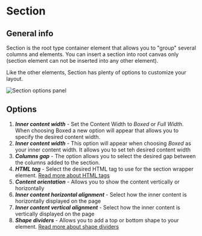 # Section

## General info

Section is the root type container element that allows you to "group" several columns and elements. You can insert a section into root canvas only (section element can not be inserted into any other element).

Like the other elements, Section has plenty of options to customize your layout.

![Section options panel](/assets/images/elements/section_options.gif)

## Options

1. ***Inner content width*** - Set the Content Width to *Boxed* or *Full Width*. When choosing Boxed a new option will appear that allows you to specify the desired content width.
2. ***Inner content width*** [<Badge type="tip" text="responsive options" />](/features/responsive-breakpoints) - This option will appear when choosing *Boxed* as your inner content width. It allows you to set teh desired content width
3. ***Columns gap*** [<Badge type="tip" text="responsive options" />](/features/responsive-breakpoints) - The option allows you to select the desired gap between the columns added to the section.
4. ***HTML tag*** - Select the desired HTML tag to use for the section wrapper element. [Read more about HTML tags](/features/html-tag)
5. ***Content orientation*** [<Badge type="tip" text="responsive options" />](/features/responsive-breakpoints) - Allows you to show the content vertically or horizontally
6. ***Inner content horizontal alignment*** [<Badge type="tip" text="responsive options" />](/features/responsive-breakpoints) - Select how the inner content is horizontally displayed on the page
7. ***Inner content vertical alignment*** [<Badge type="tip" text="responsive options" />](/features/responsive-breakpoints) - Select how the inner content is vertically displayed on the page
8. ***Shape dividers*** - Allows you to add a top or bottom shape to your element. [Read more about shape dividers](/features/shape-dividers)

